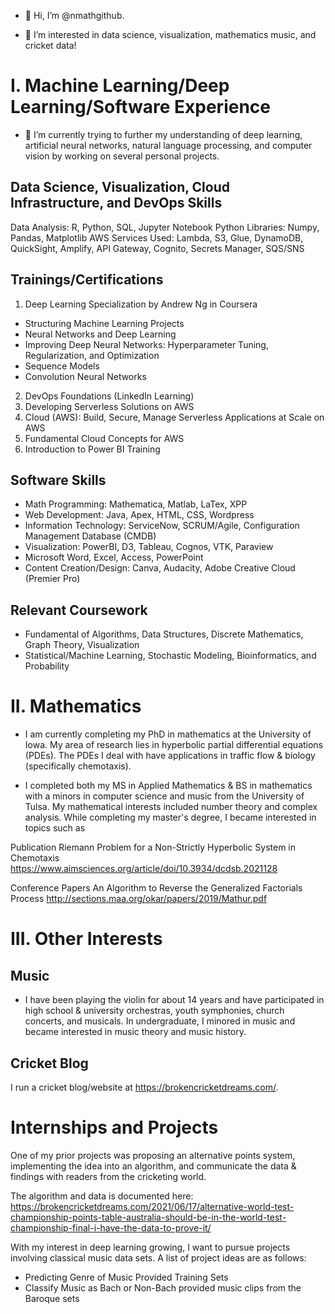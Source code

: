 - 👋 Hi, I’m @nmathgithub.

- 👀 I’m interested in data science, visualization, mathematics music, and cricket data!


# I. Machine Learning/Deep Learning/Software Experience

- 🌱 I’m currently trying to further my understanding of deep learning, artificial neural networks, natural language processing, and computer vision by working on several personal projects. 

## Data Science, Visualization, Cloud Infrastructure, and DevOps Skills 

Data Analysis: R, Python, SQL, Jupyter Notebook
Python Libraries: Numpy, Pandas, Matplotlib
AWS Services Used: Lambda, S3, Glue, DynamoDB, QuickSight, Amplify, API Gateway, Cognito, Secrets Manager, SQS/SNS

## Trainings/Certifications

 1. Deep Learning Specialization by Andrew Ng in Coursera 
 - Structuring Machine Learning Projects
 - Neural Networks and Deep Learning 
 - Improving Deep Neural Networks: Hyperparameter Tuning, Regularization, and Optimization
 - Sequence Models 
 - Convolution Neural Networks 
 2. DevOps Foundations (LinkedIn Learning)
 3. Developing Serverless Solutions on AWS
 4. Cloud (AWS): Build, Secure, Manage Serverless Applications at Scale on AWS
 5. Fundamental Cloud Concepts for AWS
 6. Introduction to Power BI Training

## Software Skills
- Math Programming: Mathematica, Matlab, LaTex, XPP
- Web Development: Java, Apex, HTML, CSS, Wordpress
- Information Technology: ServiceNow, SCRUM/Agile, Configuration Management Database (CMDB)
- Visualization: PowerBI, D3, Tableau, Cognos, VTK, Paraview
- Microsoft Word, Excel, Access, PowerPoint
- Content Creation/Design: Canva, Audacity, Adobe Creative Cloud (Premier Pro)

## Relevant Coursework
- Fundamental of Algorithms, Data Structures, Discrete Mathematics, Graph Theory, Visualization
- Statistical/Machine Learning, Stochastic Modeling, Bioinformatics, and Probability

# II. Mathematics 

- I am currently completing my PhD in mathematics at the University of Iowa. My area of research lies in hyperbolic partial differential equations (PDEs).
The PDEs I deal with have applications in traffic flow & biology (specifically chemotaxis).  

- I completed both my MS in Applied Mathematics & BS in mathematics with a minors in computer science and music from the University of Tulsa.
My mathematical interests included number theory and complex analysis. While completing my master's degree, I became interested in topics such as 

Publication
Riemann Problem for a Non-Strictly Hyperbolic System in Chemotaxis https://www.aimsciences.org/article/doi/10.3934/dcdsb.2021128

Conference Papers
An Algorithm to Reverse the Generalized Factorials Process http://sections.maa.org/okar/papers/2019/Mathur.pdf

# III. Other Interests


## Music 

- I have been playing the violin for about 14 years and have participated in high school & university orchestras, youth symphonies, church concerts, and musicals. In undergraduate, I minored in music and became interested in music theory and music history.


## Cricket Blog 

I run a cricket blog/website at https://brokencricketdreams.com/. 

# Internships and Projects


One of my prior projects was proposing an alternative points system, implementing the idea into an algorithm, and communicate the data & findings with readers from the cricketing world.

The algorithm and data is documented here: 
https://brokencricketdreams.com/2021/06/17/alternative-world-test-championship-points-table-australia-should-be-in-the-world-test-championship-final-i-have-the-data-to-prove-it/

With my interest in deep learning growing, I want to pursue projects involving classical music data sets.
A list of project ideas are as follows:

- Predicting Genre of Music Provided Training Sets 
- Classify Music as Bach or Non-Bach provided music clips from the Baroque sets

<!---
nmathgithub/nmathgithub is a ✨ special ✨ repository because its `README.md` (this file) appears on your GitHub profile.
You can click the Preview link to take a look at your changes.
--->
